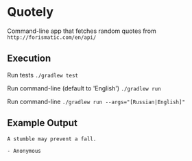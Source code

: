 # Quotely

Command-line app that fetches random quotes from `http://forismatic.com/en/api/`

## Execution

Run tests `./gradlew test`

Run command-line (default to 'English') `./gradlew run`

Run command-line `./gradlew run --args="[Russian|English]"`

## Example Output

```
A stumble may prevent a fall.

- Anonymous
```